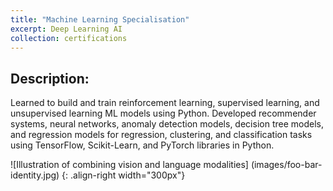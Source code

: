 ```yaml
---
title: "Machine Learning Specialisation"
excerpt: Deep Learning AI
collection: certifications
---
```


## Description:

Learned to build and train reinforcement learning, supervised learning, and unsupervised learning ML models using Python. 
Developed recommender systems, neural networks, anomaly detection models, decision tree models, and regression models for regression, clustering, and classification tasks using TensorFlow, Scikit-Learn, and PyTorch libraries in Python.

![Illustration of combining vision and language modalities] (images/foo-bar-identity.jpg) {: .align-right width="300px"}
